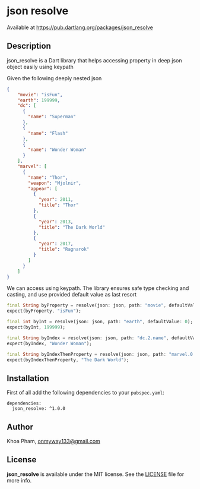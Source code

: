 
# json resolve
Available at https://pub.dartlang.org/packages/json_resolve

## Description
json_resolve is a Dart library that helps accessing property in deep json object easily using keypath

Given the following deeply nested json

```json
{
    "movie": "isFun",
    "earth": 199999,
    "dc": [
      {
        "name": "Superman"
      },
      {
        "name": "Flash"
      },
      {
        "name": "Wonder Woman"
      }
    ],
    "marvel": [
      {
        "name": "Thor",
        "weapon": "Mjolnir",
        "appear": [
          {
            "year": 2011,
            "title": "Thor"
          },
          {
            "year": 2013,
            "title": "The Dark World"
          },
          {
            "year": 2017,
            "title": "Ragnarok"
          }
        ]
      }
    ]
}
```

We can access using keypath. The library ensures safe type checking and casting, and use provided default value as last resort

```dart
final String byProperty = resolve(json: json, path: "movie", defaultValue: "error");
expect(byProperty, "isFun");

final int byInt = resolve(json: json, path: "earth", defaultValue: 0);
expect(byInt, 199999);

final String byIndex = resolve(json: json, path: "dc.2.name", defaultValue: "error");
expect(byIndex, "Wonder Woman");

final String byIndexThenProperty = resolve(json: json, path: "marvel.0.appear.1.title", defaultValue: "error");
expect(byIndexThenProperty, "The Dark World");
```

## Installation
First of all add the following dependencies to your `pubspec.yaml`:

```
dependencies:
  json_resolve: ^1.0.0
```

## Author

Khoa Pham, onmyway133@gmail.com

## License

**json_resolve** is available under the MIT license. See the [LICENSE](https://github.com/onmyway133/json_resolve/blob/master/LICENSE) file for more info.
